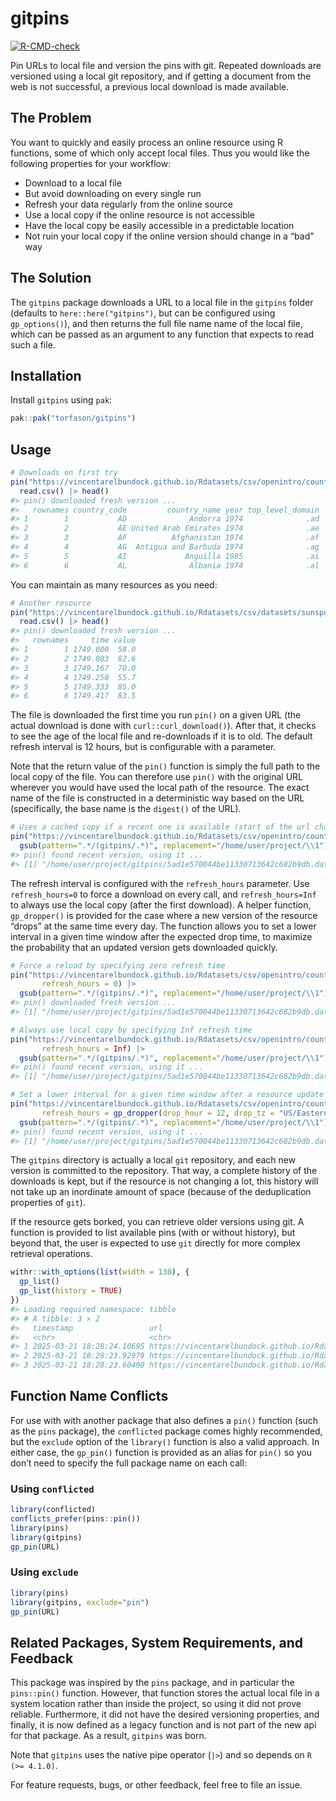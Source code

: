 
<!-- README.md is generated from README.Rmd. Please edit that file -->

# gitpins

<!-- badges: start -->

[![R-CMD-check](https://github.com/torfason/gitpins/actions/workflows/R-CMD-check.yaml/badge.svg)](https://github.com/torfason/gitpins/actions/workflows/R-CMD-check.yaml)
<!-- badges: end -->

Pin URLs to local file and version the pins with git. Repeated downloads
are versioned using a local git repository, and if getting a document
from the web is not successful, a previous local download is made
available.

## The Problem

You want to quickly and easily process an online resource using R
functions, some of which only accept local files. Thus you would like
the following properties for your workflow:

- Download to a local file
- But avoid downloading on every single run
- Refresh your data regularly from the online source
- Use a local copy if the online resource is not accessible
- Have the local copy be easily accessible in a predictable location
- Not ruin your local copy if the online version should change in a
  “bad” way

## The Solution

The `gitpins` package downloads a URL to a local file in the `gitpins`
folder (defaults to `here::here("gitpins")`, but can be configured using
`gp_options()`), and then returns the full file name name of the local
file, which can be passed as an argument to any function that expects to
read such a file.

## Installation

Install `gitpins` using `pak`:

``` r
pak::pak("torfason/gitpins")
```

## Usage

``` r
# Downloads on first try
pin("https://vincentarelbundock.github.io/Rdatasets/csv/openintro/country_iso.csv") |> 
  read.csv() |> head()
#> pin() downloaded fresh version ...
#>   rownames country_code         country_name year top_level_domain
#> 1        1           AD              Andorra 1974              .ad
#> 2        2           AE United Arab Emirates 1974              .ae
#> 3        3           AF          Afghanistan 1974              .af
#> 4        4           AG  Antigua and Barbuda 1974              .ag
#> 5        5           AI             Anguilla 1985              .ai
#> 6        6           AL              Albania 1974              .al
```

You can maintain as many resources as you need:

``` r
# Another resource
pin("https://vincentarelbundock.github.io/Rdatasets/csv/datasets/sunspot.month.csv") |> 
  read.csv() |> head()
#> pin() downloaded fresh version ...
#>   rownames     time value
#> 1        1 1749.000  58.0
#> 2        2 1749.083  62.6
#> 3        3 1749.167  70.0
#> 4        4 1749.250  55.7
#> 5        5 1749.333  85.0
#> 6        6 1749.417  83.5
```

The file is downloaded the first time you run `pin()` on a given URL
(the actual download is done with `curl::curl_download()`). After that,
it checks to see the age of the local file and re-downloads if it is to
old. The default refresh interval is 12 hours, but is configurable with
a parameter.

Note that the return value of the `pin()` function is simply the full
path to the local copy of the file. You can therefore use `pin()` with
the original URL wherever you would have used the local path of the
resource. The exact name of the file is constructed in a deterministic
way based on the URL (specifically, the base name is the `digest()` of
the URL).

``` r
# Uses a cached copy if a recent one is available (start of the url changed for privacy)
pin("https://vincentarelbundock.github.io/Rdatasets/csv/openintro/country_iso.csv") |>
  gsub(pattern=".*/(gitpins/.*)", replacement="/home/user/project/\\1")
#> pin() found recent version, using it ...
#> [1] "/home/user/project/gitpins/5ad1e570044be11330713642c682b9db.data"
```

The refresh interval is configured with the `refresh_hours` parameter.
Use `refresh_hours=0` to force a download on every call, and
`refresh_hours=Inf` to always use the local copy (after the first
download). A helper function, `gp_dropper()` is provided for the case
where a new version of the resource “drops” at the same time every day.
The function allows you to set a lower interval in a given time window
after the expected drop time, to maximize the probability that an
updated version gets downloaded quickly.

``` r
# Force a reload by specifying zero refresh time
pin("https://vincentarelbundock.github.io/Rdatasets/csv/openintro/country_iso.csv",
       refresh_hours = 0) |>
  gsub(pattern=".*/(gitpins/.*)", replacement="/home/user/project/\\1")
#> pin() downloaded fresh version ...
#> [1] "/home/user/project/gitpins/5ad1e570044be11330713642c682b9db.data"

# Always use local copy by specifying Inf refresh time
pin("https://vincentarelbundock.github.io/Rdatasets/csv/openintro/country_iso.csv",
       refresh_hours = Inf) |>
  gsub(pattern=".*/(gitpins/.*)", replacement="/home/user/project/\\1")
#> pin() found recent version, using it ...
#> [1] "/home/user/project/gitpins/5ad1e570044be11330713642c682b9db.data"

# Set a lower interval for a given time window after a resource update "drops"
pin("https://vincentarelbundock.github.io/Rdatasets/csv/openintro/country_iso.csv",
       refresh_hours = gp_dropper(drop_hour = 12, drop_tz = "US/Eastern")) |>
  gsub(pattern=".*/(gitpins/.*)", replacement="/home/user/project/\\1")
#> pin() found recent version, using it ...
#> [1] "/home/user/project/gitpins/5ad1e570044be11330713642c682b9db.data"
```

The `gitpins` directory is actually a local `git` repository, and each
new version is committed to the repository. That way, a complete history
of the downloads is kept, but if the resource is not changing a lot,
this history will not take up an inordinate amount of space (because of
the deduplication properties of `git`).

If the resource gets borked, you can retrieve older versions using git.
A function is provided to list available pins (with or without history),
but beyond that, the user is expected to use `git` directly for more
complex retrieval operations.

``` r
withr::with_options(list(width = 130), {
  gp_list()
  gp_list(history = TRUE)
})
#> Loading required namespace: tibble
#> # A tibble: 3 × 2
#>   timestamp                 url                                                 
#>   <chr>                     <chr>                                               
#> 1 2025-03-21 18:28:24.10695 https://vincentarelbundock.github.io/Rdatasets/csv/…
#> 2 2025-03-21 18:28:23.92979 https://vincentarelbundock.github.io/Rdatasets/csv/…
#> 3 2025-03-21 18:28:23.60490 https://vincentarelbundock.github.io/Rdatasets/csv/…
```

## Function Name Conflicts

For use with with another package that also defines a `pin()` function
(such as the `pins` package), the `conflicted` package comes highly
recommended, but the `exclude` option of the `library()` function is
also a valid approach. In either case, the `gp_pin()` function is
provided as an alias for `pin()` so you don’t need to specify the full
package name on each call:

### Using `conflicted`

``` r
library(conflicted)
conflicts_prefer(pins::pin())
library(pins)
library(gitpins)
gp_pin(URL)
```

### Using `exclude`

``` r
library(pins)
library(gitpins, exclude="pin")
gp_pin(URL)
```

## Related Packages, System Requirements, and Feedback

This package was inspired by the `pins` package, and in particular the
`pins::pin()` function. However, that function stores the actual local
file in a system location rather than inside the project, so using it
did not prove reliable. Furthermore, it did not have the desired
versioning properties, and finally, it is now defined as a legacy
function and is not part of the new api for that package. As a result,
`gitpins` was born.

Note that `gitpins` uses the native pipe operator (`|>`) and so depends
on `R (>= 4.1.0)`.

For feature requests, bugs, or other feedback, feel free to file an
issue.
